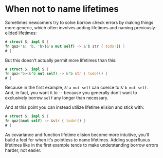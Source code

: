 # When not to name lifetimes

Sometimes newcomers try to solve borrow check errors by making things more generic,
which often involves adding lifetimes and naming previously-elided lifetimes:
```rust
# struct S; impl S {
fn quz<'a: 'b, 'b>(&'a mut self) -> &'b str { todo!() }
# }
```
But this doesn't actually permit more lifetimes than this:
```rust
# struct S; impl S {
fn quz<'b>(&'b mut self) -> &'b str { todo!() }
# }
```

Because in the first example, `&'a mut self` can coerce to `&'b mut self`.
And, in fact, you want it to -- because you generally don't want to exclusively borrow `self` any longer than necessary.

And at this point you can instead utilize lifetime elision and stick with:
```rust
# struct S; impl S {
fn quz(&mut self) -> &str { todo!() }
# }
```

As covariance and function lifetime elision become more intuitive, you'll build a feel for when it's
pointless to name lifetimes.  Adding superfluous lifetimes like in the first example tends to make
understanding borrow errors harder, not easier.
